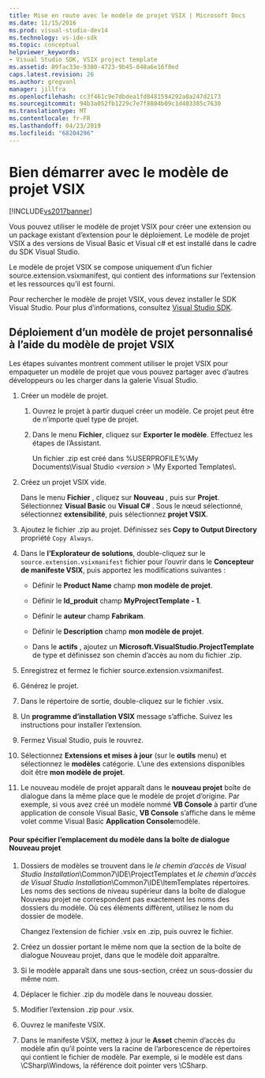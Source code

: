 ```yaml
---
title: Mise en route avec le modèle de projet VSIX | Microsoft Docs
ms.date: 11/15/2016
ms.prod: visual-studio-dev14
ms.technology: vs-ide-sdk
ms.topic: conceptual
helpviewer_keywords:
- Visual Studio SDK, VSIX project template
ms.assetid: 89fac33e-9380-4723-9b45-048a6e16f0ed
caps.latest.revision: 26
ms.author: gregvanl
manager: jillfra
ms.openlocfilehash: cc3f461c9e7dbdea1fd8481594292a0a247d2173
ms.sourcegitcommit: 94b3a052fb1229c7e7f8804b09c1d403385c7630
ms.translationtype: MT
ms.contentlocale: fr-FR
ms.lasthandoff: 04/23/2019
ms.locfileid: "68204296"
---
```

# <a name="getting-started-with-the-vsix-project-template"></a>Bien démarrer avec le modèle de projet VSIX
[!INCLUDE[vs2017banner](../includes/vs2017banner.md)]

Vous pouvez utiliser le modèle de projet VSIX pour créer une extension ou un package existant d’extension pour le déploiement. Le modèle de projet VSIX a des versions de Visual Basic et Visual c# et est installé dans le cadre du SDK Visual Studio.  
  
 Le modèle de projet VSIX se compose uniquement d’un fichier source.extension.vsixmanifest, qui contient des informations sur l’extension et les ressources qu’il est fourni.  
  
 Pour rechercher le modèle de projet VSIX, vous devez installer le SDK Visual Studio. Pour plus d’informations, consultez [Visual Studio SDK](../extensibility/visual-studio-sdk.md).  
  
## <a name="deploying-a-custom-project-template-using-the-vsix-project-template"></a>Déploiement d’un modèle de projet personnalisé à l’aide du modèle de projet VSIX  
 Les étapes suivantes montrent comment utiliser le projet VSIX pour empaqueter un modèle de projet que vous pouvez partager avec d’autres développeurs ou les charger dans la galerie Visual Studio.  
  
1. Créer un modèle de projet.  
  
    1. Ouvrez le projet à partir duquel créer un modèle. Ce projet peut être de n’importe quel type de projet.  
  
    2. Dans le menu **Fichier**, cliquez sur **Exporter le modèle**. Effectuez les étapes de l’Assistant.  
  
         Un fichier .zip est créé dans %USERPROFILE%\My Documents\Visual Studio  *\<version >* \My Exported Templates\\.  
  
2. Créez un projet VSIX vide.  
  
     Dans le menu **Fichier** , cliquez sur **Nouveau** , puis sur **Projet**. Sélectionnez **Visual Basic** ou **Visual C#** . Sous le nœud sélectionné, sélectionnez **extensibilité**, puis sélectionnez **projet VSIX**.  
  
3. Ajoutez le fichier .zip au projet. Définissez ses **Copy to Output Directory** propriété `Copy Always`.  
  
4. Dans le **l’Explorateur de solutions**, double-cliquez sur le `source.extension.vsixmanifest` fichier pour l’ouvrir dans le **Concepteur de manifeste VSIX**, puis apportez les modifications suivantes :  
  
    - Définir le **Product Name** champ **mon modèle de projet**.  
  
    - Définir le **Id_produit** champ **MyProjectTemplate - 1**.  
  
    - Définir le **auteur** champ **Fabrikam**.  
  
    - Définir le **Description** champ **mon modèle de projet**.  
  
    - Dans le **actifs** , ajoutez un **Microsoft.VisualStudio.ProjectTemplate** de type et définissez son chemin d’accès au nom du fichier .zip.  
  
5. Enregistrez et fermez le fichier source.extension.vsixmanifest.  
  
6. Générez le projet.  
  
7. Dans le répertoire de sortie, double-cliquez sur le fichier .vsix.  
  
8. Un **programme d’installation VSIX** message s’affiche. Suivez les instructions pour installer l’extension.  
  
9. Fermez Visual Studio, puis le rouvrez.  
  
10. Sélectionnez **Extensions et mises à jour** (sur le **outils** menu) et sélectionnez le **modèles** catégorie. L’une des extensions disponibles doit être **mon modèle de projet**.  
  
11. Le nouveau modèle de projet apparaît dans le **nouveau projet** boîte de dialogue dans la même place que le modèle de projet d’origine. Par exemple, si vous avez créé un modèle nommé **VB Console** à partir d’une application de console Visual Basic, **VB Console** s’affiche dans le même volet comme Visual Basic **Application Console**modèle.  
  
#### <a name="to-specify-the-location-of-the-template-in-the-new-project-dialog-box"></a>Pour spécifier l’emplacement du modèle dans la boîte de dialogue Nouveau projet  
  
1. Dossiers de modèles se trouvent dans le *le chemin d’accès de Visual Studio Installation*\Common7\IDE\ProjectTemplates et *le chemin d’accès de Visual Studio Installation*\Common7\IDE\ItemTemplates répertoires. Les noms des sections de niveau supérieur dans la boîte de dialogue Nouveau projet ne correspondent pas exactement les noms des dossiers du modèle. Où ces éléments diffèrent, utilisez le nom du dossier de modèle.  
  
     Changez l’extension de fichier .vsix en .zip, puis ouvrez le fichier.  
  
2. Créez un dossier portant le même nom que la section de la boîte de dialogue Nouveau projet, dans que le modèle doit apparaître.  
  
3. Si le modèle apparaît dans une sous-section, créez un sous-dossier du même nom.  
  
4. Déplacer le fichier .zip du modèle dans le nouveau dossier.  
  
5. Modifier l’extension .zip pour .vsix.  
  
6. Ouvrez le manifeste VSIX.  
  
7. Dans le manifeste VSIX, mettez à jour le **Asset** chemin d’accès du modèle afin qu’il pointe vers la racine de l’arborescence de répertoires qui contient le fichier de modèle. Par exemple, si le modèle est dans \CSharp\Windows, la référence doit pointer vers \CSharp.
